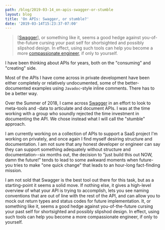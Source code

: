 ```yaml
---
path: /blog/2019-03-14_on-apis-swagger-or-stumble
layout: blog
title: 'On APIs: Swagger, or stumble?'
date: '2019-03-14T15:23:37-07:00'
---
```

> \[[Swagger](https://swagger.io/)\], or something like it, seems a good hedge against you-of-the-future cursing your past self for shortsighted and possibly slipshod design. In effect, using such tools can help you become a more [compassionate engineer](/blog/2019-02-08_on-software-engineering), if only to yourself.

I have been thinking about APIs for years, both on the "consuming" and "creating" side.

Most of the APIs I have come across in private development have been either completely or relatively undocumented, some of the better-documented examples using `Javadoc`-style inline comments.
There has to be a better way.

Over the Summer of 2018, I came across [Swagger](https://swagger.io/) in an effort to look to meta-tools and -data to articulate and document APIs. I was at the time working with a group who soundly rejected the time investment in documenting the API. We chose instead what I will call the "stumble" approach.

I am currently working on a collection of APIs to support a SaaS project I'm working on privately, and once again I find myself desiring structure and documentation. I am not sure that any honest developer or engineer can say they can support something adequately without structure and documentation--six months out, the decision to "just build this out NOW, damn the future!" tends to lead to some awkward moments when future-you tries to make "one quick change" that leads to an hour-long fact-finding mission.

I am not sold that Swagger is the best tool out there for this task, but as a starting-point it seems a solid move. If nothing else, it gives a high-level overview of what your API is trying to accomplish, lets you see naming conventions that are out of line with the rest of the API, and can allow you to mock out return types and status codes for future implementation. It, or something like it, seems a good hedge against you-of-the-future cursing your past self for shortsighted and possibly slipshod design. In effect, using such tools can help you become a more compassionate engineer, if only to yourself.
